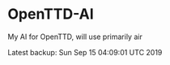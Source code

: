 # OpenTTD-AI
My AI for OpenTTD, will use primarily air

Latest backup: Sun Sep 15 04:09:01 UTC 2019
